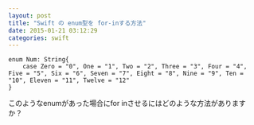 ```yaml
---
layout: post
title: "Swift の enum型を for-inする方法"
date: 2015-01-21 03:12:29
categories: swift
---
```

<pre><code>enum Num: String{
    case Zero = "0", One = "1", Two = "2", Three = "3", Four = "4", Five = "5", Six = "6", Seven = "7", Eight = "8", Nine = "9", Ten = "10", Eleven = "11", Twelve = "12"
}
</code></pre>

<p>このようなenumがあった場合にfor inさせるにはどのような方法がありますか？</p>

